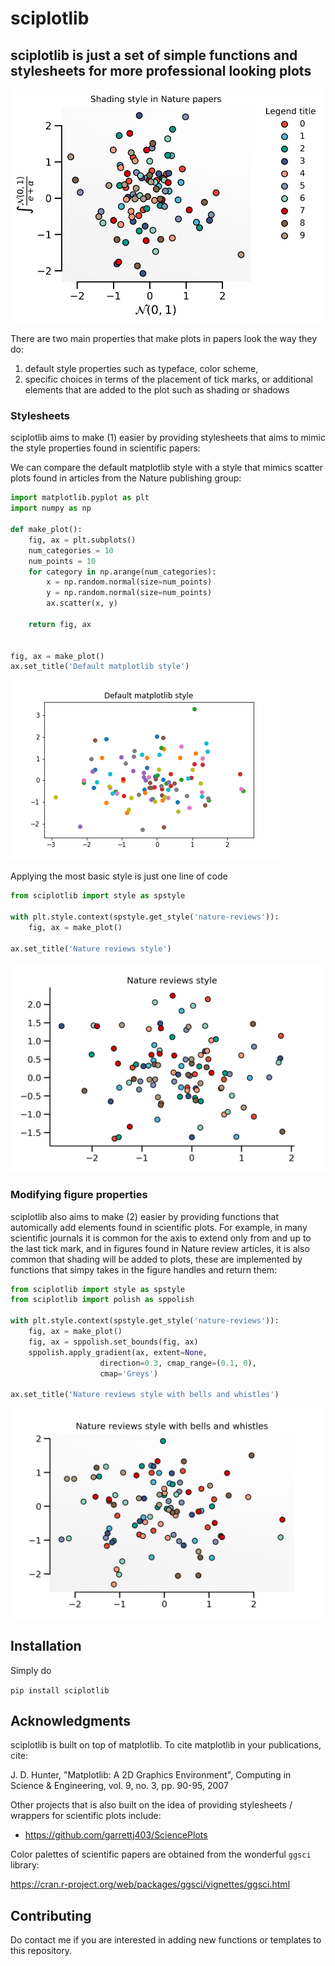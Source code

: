 # sciplotlib


## sciplotlib is just a set of simple functions and stylesheets for more professional looking plots 

![nature review style shading scatter](./figures/nature-review-style-shading.svg)

There are two main properties that make plots in papers look the way they do: 

 1. default style properties such as typeface, color scheme, 
 2. specific choices in terms of the placement of tick marks, or additional elements that are added to the plot such as shading or shadows 
 
 
### Stylesheets

sciplotlib aims to make (1) easier by providing stylesheets that aims to mimic the style properties found in scientific papers: 


We can compare the default matplotlib style with a style that mimics scatter plots found in articles from the Nature publishing group:

```python
import matplotlib.pyplot as plt
import numpy as np

def make_plot():
    fig, ax = plt.subplots()
    num_categories = 10
    num_points = 10
    for category in np.arange(num_categories):
        x = np.random.normal(size=num_points)
        y = np.random.normal(size=num_points)
        ax.scatter(x, y)

    return fig, ax
	

fig, ax = make_plot()
ax.set_title('Default matplotlib style')

```


![default matplotlib scatter](./figures/default_matplotlib_scatter.png)


Applying the most basic style is just one line of code 

```python 
from sciplotlib import style as spstyle

with plt.style.context(spstyle.get_style('nature-reviews')):
    fig, ax = make_plot()
    
ax.set_title('Nature reviews style')
```

![basic style](./figures/basic_nature_reviews_scatter.png)

### Modifying figure properties 

sciplotlib also aims to make (2) easier by providing functions that automically add elements found in scientific plots. For example, in many scientific journals it is common for the axis to extend only from and up to the last tick mark, and in figures found in Nature review articles, it is also common that shading will be added to plots, these are implemented by functions that simpy takes in the figure handles and return them:

```python 
from sciplotlib import style as spstyle
from sciplotlib import polish as sppolish

with plt.style.context(spstyle.get_style('nature-reviews')):
    fig, ax = make_plot()
    fig, ax = sppolish.set_bounds(fig, ax)
    sppolish.apply_gradient(ax, extent=None, 
                    direction=0.3, cmap_range=(0.1, 0),
                    cmap='Greys')
    
ax.set_title('Nature reviews style with bells and whistles')
```


![basic style](./figures/full_nature_reviews_scatter.png)




## Installation 

Simply do 

`pip install sciplotlib`


## Acknowledgments

sciplotlib is built on top of matplotlib. To cite matplotlib in your publications, cite:

J. D. Hunter, "Matplotlib: A 2D Graphics Environment", Computing in Science & Engineering, vol. 9, no. 3, pp. 90-95, 2007

Other projects that is also built on the idea of providing stylesheets / wrappers for scientific plots include: 

 - https://github.com/garrettj403/SciencePlots
 
Color palettes of scientific papers are obtained from the wonderful `ggsci` library:

https://cran.r-project.org/web/packages/ggsci/vignettes/ggsci.html

## Contributing 

Do contact me if you are interested in adding new functions or templates to this repository.





